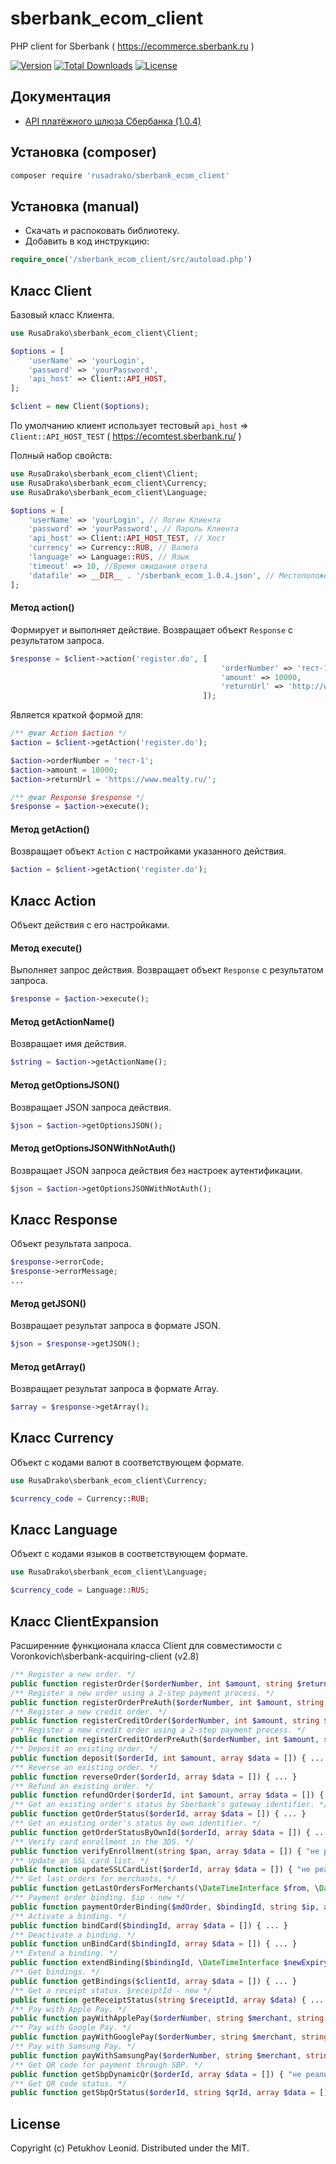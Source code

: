 # sberbank_ecom_client
PHP client for Sberbank ( https://ecommerce.sberbank.ru )

[![Version](http://poser.pugx.org/rusadrako/sberbank_ecom_client/version)](https://packagist.org/packages/rusadrako/sberbank_ecom_client)
[![Total Downloads](http://poser.pugx.org/rusadrako/sberbank_ecom_client/downloads)](https://packagist.org/packages/rusadrako/sberbank_ecom_client/stats)
[![License](http://poser.pugx.org/rusadrako/sberbank_ecom_client/license)](./LICENSE)


## Документация
- [API платёжного шлюза Сбербанка (1.0.4)](https://ecomtest.sberbank.ru/doc)


## Установка (composer)
```sh
composer require 'rusadrako/sberbank_ecom_client'
```


## Установка (manual)
- Скачать и распоковать библиотеку.
- Добавить в код инструкцию:
```php
require_once('/sberbank_ecom_client/src/autoload.php')
```


## Класс Client
Базовый класс Клиента.
```php
use RusaDrako\sberbank_ecom_client\Client;

$options = [
    'userName' => 'yourLogin',
    'password' => 'yourPassword',
    'api_host' => Client::API_HOST,
];

$client = new Client($options);
```
По умолчанию клиент использует тестовый `api_host` => `Client::API_HOST_TEST` ( https://ecomtest.sberbank.ru/ )

Полный набор свойств:
```php
use RusaDrako\sberbank_ecom_client\Client;
use RusaDrako\sberbank_ecom_client\Currency;
use RusaDrako\sberbank_ecom_client\Language;

$options = [
    'userName' => 'yourLogin', // Логин Клиента
    'password' => 'yourPassword', // Пароль Клиента
    'api_host' => Client::API_HOST_TEST, // Хост
    'currency' => Currency::RUB, // Валюта
    'language' => Language::RUS, // Язык
    'timeout' => 10, //Время ожидания ответа
    'datafile' => __DIR__ . '/sberbank_ecom_1.0.4.json', // Местоположение файла со спецификацией OpenAPI
];
```

#### Метод action()
Формирует и выполняет действие. Возвращает объект `Response` с результатом запроса.
```php
$response = $client->action('register.do', [
                                               'orderNumber' => 'тест-1',
                                               'amount' => 10000,
                                               'returnUrl' => 'http://www.test.test/',
                                           ]);
```
Является краткой формой для:
```php
/** @var Action $action */
$action = $client->getAction('register.do');

$action->orderNumber = 'тест-1';
$action->amount = 10000;
$action->returnUrl = 'https://www.mealty.ru/';

/** @var Response $response */
$response = $action->execute();
```

#### Метод getAction()
Возвращает объект `Action` с настройками указанного действия.
```php
$action = $client->getAction('register.do');
```


## Класс Action
Объект действия с его настройками.

#### Метод execute()
Выполняет запрос действия. Возвращает объект `Response` с результатом запроса.
```php
$response = $action->execute();
```

#### Метод getActionName()
Возвращает имя действия.
```php
$string = $action->getActionName();
```

#### Метод getOptionsJSON()
Возвращает JSON запроса действия.
```php
$json = $action->getOptionsJSON();
```

#### Метод getOptionsJSONWithNotAuth()
Возвращает JSON запроса действия без настроек аутентификации.
```php
$json = $action->getOptionsJSONWithNotAuth();
```


## Класс Response
Объект результата запроса.
```php
$response->errorCode;
$response->errorMessage;
...
```

#### Метод getJSON()
Возвращает результат запроса в формате JSON.
```php
$json = $response->getJSON();
```

#### Метод getArray()
Возвращает результат запроса в формате Array.
```php
$array = $response->getArray();
```


## Класс Currency
Объект с кодами валют в соответствующем формате.
```php
use RusaDrako\sberbank_ecom_client\Currency;

$currency_code = Currency::RUB;
```


## Класс Language
Объект с кодами языков в соответствующем формате.
```php
use RusaDrako\sberbank_ecom_client\Language;

$currency_code = Language::RUS;
```


## Класс ClientExpansion
Расширенние функционала класса Client для совместимости с Voronkovich\sberbank-acquiring-client (v2.8)

```php
/** Register a new order. */
public function registerOrder($orderNumber, int $amount, string $returnUrl, array $data = []) { ... }
/** Register a new order using a 2-step payment process. */
public function registerOrderPreAuth($orderNumber, int $amount, string $returnUrl, array $data = []) { ... }
/** Register a new credit order. */
public function registerCreditOrder($orderNumber, int $amount, string $returnUrl, array $data = []) { ... }
/** Register a new credit order using a 2-step payment process. */
public function registerCreditOrderPreAuth($orderNumber, int $amount, string $returnUrl, array $data = []) { ... }
/** Deposit an existing order. */
public function deposit($orderId, int $amount, array $data = []) { ... }
/** Reverse an existing order. */
public function reverseOrder($orderId, array $data = []) { ... }
/** Refund an existing order. */
public function refundOrder($orderId, int $amount, array $data = []) { ... }
/** Get an existing order's status by Sberbank's gateway identifier. */
public function getOrderStatus($orderId, array $data = []) { ... }
/** Get an existing order's status by own identifier. */
public function getOrderStatusByOwnId($orderId, array $data = []) { ... }
/** Verify card enrollment in the 3DS. */
public function verifyEnrollment(string $pan, array $data = []) { "не реализован"; }
/** Update an SSL card list. */
public function updateSSLCardList($orderId, array $data = []) { "не реализован"; }
/** Get last orders for merchants. */
public function getLastOrdersForMerchants(\DateTimeInterface $from, \DateTimeInterface $to = null, array $data = []) { "не реализован"; }
/** Payment order binding. $ip - new */
public function paymentOrderBinding($mdOrder, $bindingId, string $ip, array $data = []) { ... }
/** Activate a binding. */
public function bindCard($bindingId, array $data = []) { ... }
/** Deactivate a binding. */
public function unBindCard($bindingId, array $data = []) { ... }
/** Extend a binding. */
public function extendBinding($bindingId, \DateTimeInterface $newExpiry, array $data = []) { "не реализован"; }
/** Get bindings. */
public function getBindings($clientId, array $data = []) { ... }
/** Get a receipt status. $receiptId - new */
public function getReceiptStatus(string $receiptId, array $data) { ... }
/** Pay with Apple Pay. */
public function payWithApplePay($orderNumber, string $merchant, string $paymentToken, array $data = []) { "не реализован"; }
/** Pay with Google Pay. */
public function payWithGooglePay($orderNumber, string $merchant, string $paymentToken, array $data = []) { "не реализован"; }
/** Pay with Samsung Pay. */
public function payWithSamsungPay($orderNumber, string $merchant, string $paymentToken, array $data = []) { "не реализован"; }
/** Get QR code for payment through SBP. */
public function getSbpDynamicQr($orderId, array $data = []) { "не реализован"; }
/** Get QR code status. */
public function getSbpQrStatus($orderId, string $qrId, array $data = []) { "не реализован"; }
```


## License
Copyright (c) Petukhov Leonid. Distributed under the MIT.
